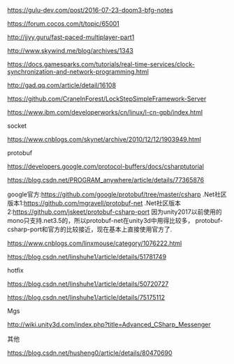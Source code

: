 

https://gulu-dev.com/post/2016-07-23-doom3-bfg-notes

https://forum.cocos.com/t/topic/65001

http://jjyy.guru/fast-paced-multiplayer-part1

http://www.skywind.me/blog/archives/1343

https://docs.gamesparks.com/tutorials/real-time-services/clock-synchronization-and-network-programming.html

http://gad.qq.com/article/detail/16108

https://github.com/CraneInForest/LockStepSimpleFramework-Server

https://www.ibm.com/developerworks/cn/linux/l-cn-gpb/index.html


socket

https://www.cnblogs.com/skynet/archive/2010/12/12/1903949.html

protobuf

https://developers.google.com/protocol-buffers/docs/csharptutorial

https://blog.csdn.net/PROGRAM_anywhere/article/details/77365876

google官方:https://github.com/google/protobuf/tree/master/csharp
.Net社区版本1:https://github.com/mgravell/protobuf-net
.Net社区版本2:https://github.com/jskeet/protobuf-csharp-port
因为unity2017以前使用的mono只支持.net3.5的，所以protobuf-net在unity3d中用得比较多， protobuf-csharp-port和官方的比较接近，现在基本上直接使用官方了.

https://www.cnblogs.com/linxmouse/category/1076222.html

https://blog.csdn.net/linshuhe1/article/details/51781749

hotfix

https://blog.csdn.net/linshuhe1/article/details/50720727

https://blog.csdn.net/linshuhe1/article/details/75175112

Mgs

http://wiki.unity3d.com/index.php?title=Advanced_CSharp_Messenger

其他

https://blog.csdn.net/husheng0/article/details/80470690
